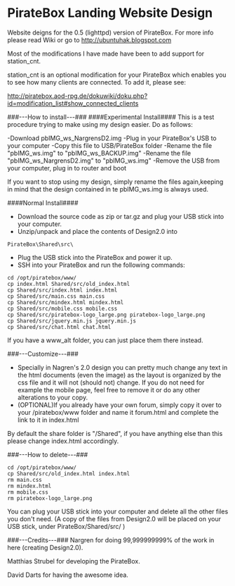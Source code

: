 PirateBox Landing Website Design
=========

Website deigns for the 0.5 (lighttpd) version of PirateBox.
For more info please read Wiki or go to http://ubuntuhak.blogspot.com


Most of the modifications I have made have been to add support for station_cnt.

station_cnt is an optional modification for your PirateBox which enables you to see how many clients are connected.
To add it, please see:

http://piratebox.aod-rpg.de/dokuwiki/doku.php?id=modification_list#show_connected_clients


###---How to install---###
####Experimental Install####
This is a test procedure trying to make using my design easier. Do as follows:

-Download pbIMG_ws_NargrensD2.img
-Plug in your PirateBox's USB to your computer
-Copy this file to USB/PirateBox folder
-Rename the file "pbIMG_ws.img" to "pbIMG_ws_BACKUP.img"
-Rename the file "pbIMG_ws_NargrensD2.img" to "pbIMG_ws.img"
-Remove the USB from your computer, plug in to router and boot

If you want to stop using my design, simply rename the files again,keeping in mind that the design contained in te pbIMG_ws.img is always used.

####Normal Install####
- Download the source code as zip or tar.gz and plug your USB stick into your computer.
- Unzip/unpack and place the contents of Design2.0 into

```
PirateBox\Shared\src\
```

- Plug the USB stick into the PirateBox and power it up.
- SSH into your PirateBox and run the following commands:

```
cd /opt/piratebox/www/
cp index.html Shared/src/old_index.html
cp Shared/src/index.html index.html
cp Shared/src/main.css main.css
cp Shared/src/mindex.html mindex.html
cp Shared/src/mobile.css mobile.css
cp Shared/src/piratebox-logo_large.png piratebox-logo_large.png
cp Shared/src/jquery.min.js jquery.min.js
cp Shared/src/chat.html chat.html
```

If you have a www_alt folder, you can just place them there instead.

###---Customize---###
- Specially in Nagren's 2.0 design you can pretty much change any text in the html documents (even the image) as the layout is organized by the css file and it will not (should not) change. If you do not need for example the mobile page, feel free to remove it or do any other alterations to your copy.
- (OPTIONAL)If you already have your own forum, simply copy it over to your /piratebox/www folder and name it forum.html and complete the link to it in index.html

By default the share folder is "/Shared", if you have anything else than this please change index.html accordingly.

###---How to delete---###

```
cd /opt/piratebox/www/
cp Shared/src/old_index.html index.html
rm main.css
rm mindex.html
rm mobile.css
rm piratebox-logo_large.png
```

You can plug your USB stick into your computer and delete all the other files you don't need.
(A copy of the files from Design2.0 will be placed on your USB stick, under PirateBox/Shared/src/ )


###---Credits---###
Nargren for doing 99,999999999% of the work in here (creating Design2.0).

Matthias Strubel for developing the PirateBox.

David Darts for having the awesome idea.
